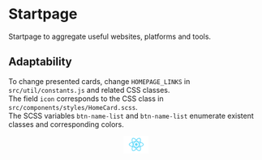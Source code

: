 # Startpage

Startpage to aggregate useful websites, platforms and tools.

## Adaptability

To change presented cards, change `HOMEPAGE_LINKS` in `src/util/constants.js` and related CSS classes. \
The field `icon` corresponds to the CSS class in `src/components/styles/HomeCard.scss`.\
The SCSS variables `btn-name-list` and `btn-name-list` enumerate existent classes and corresponding colors.

<p align="center">
<img src="./src/logo.svg" width="50">
</p>
